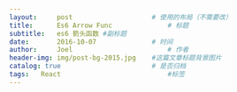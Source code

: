 ```yaml
---
layout:     post   				    # 使用的布局（不需要改）
title:      Es6 Arrow Func 				# 标题 
subtitle:   es6 箭头函数 #副标题
date:       2016-10-07 				# 时间
author:     Joel 						# 作者
header-img: img/post-bg-2015.jpg 	#这篇文章标题背景图片
catalog: true 						# 是否归档
tags:	React							#标签
---
```


